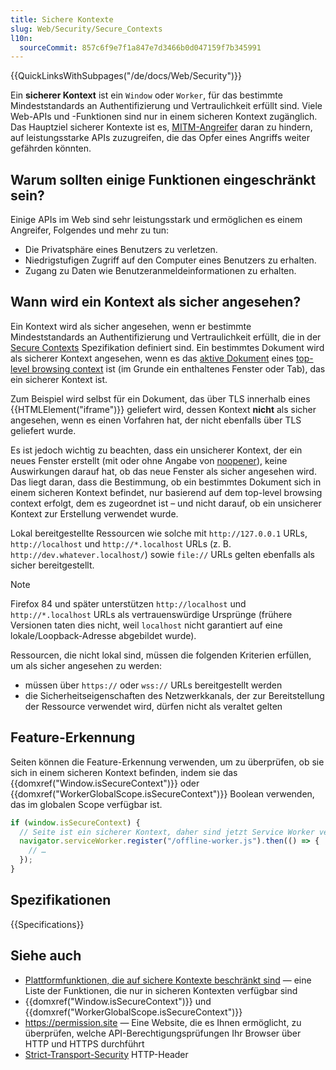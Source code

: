 ```yaml
---
title: Sichere Kontexte
slug: Web/Security/Secure_Contexts
l10n:
  sourceCommit: 857c6f9e7f1a847e7d3466b0d047159f7b345991
---
```


{{QuickLinksWithSubpages("/de/docs/Web/Security")}}

Ein **sicherer Kontext** ist ein `Window` oder `Worker`, für das bestimmte Mindeststandards an Authentifizierung und Vertraulichkeit erfüllt sind. Viele Web-APIs und -Funktionen sind nur in einem sicheren Kontext zugänglich. Das Hauptziel sicherer Kontexte ist es, [MITM-Angreifer](https://en.wikipedia.org/wiki/Man-in-the-middle_attack) daran zu hindern, auf leistungsstarke APIs zuzugreifen, die das Opfer eines Angriffs weiter gefährden könnten.

## Warum sollten einige Funktionen eingeschränkt sein?

Einige APIs im Web sind sehr leistungsstark und ermöglichen es einem Angreifer, Folgendes und mehr zu tun:

- Die Privatsphäre eines Benutzers zu verletzen.
- Niedrigstufigen Zugriff auf den Computer eines Benutzers zu erhalten.
- Zugang zu Daten wie Benutzeranmeldeinformationen zu erhalten.

## Wann wird ein Kontext als sicher angesehen?

Ein Kontext wird als sicher angesehen, wenn er bestimmte Mindeststandards an Authentifizierung und Vertraulichkeit erfüllt, die in der [Secure Contexts](https://w3c.github.io/webappsec-secure-contexts/) Spezifikation definiert sind. Ein bestimmtes Dokument wird als sicherer Kontext angesehen, wenn es das [aktive Dokument](https://html.spec.whatwg.org/multipage/browsers.html#active-document) eines [top-level browsing context](https://html.spec.whatwg.org/multipage/browsers.html#top-level-browsing-context) ist (im Grunde ein enthaltenes Fenster oder Tab), das ein sicherer Kontext ist.

Zum Beispiel wird selbst für ein Dokument, das über TLS innerhalb eines {{HTMLElement("iframe")}} geliefert wird, dessen Kontext **nicht** als sicher angesehen, wenn es einen Vorfahren hat, der nicht ebenfalls über TLS geliefert wurde.

Es ist jedoch wichtig zu beachten, dass ein unsicherer Kontext, der ein neues Fenster erstellt (mit oder ohne Angabe von [noopener](/de/docs/Web/API/Window/open)), keine Auswirkungen darauf hat, ob das neue Fenster als sicher angesehen wird. Das liegt daran, dass die Bestimmung, ob ein bestimmtes Dokument sich in einem sicheren Kontext befindet, nur basierend auf dem top-level browsing context erfolgt, dem es zugeordnet ist – und nicht darauf, ob ein unsicherer Kontext zur Erstellung verwendet wurde.

Lokal bereitgestellte Ressourcen wie solche mit `http://127.0.0.1` URLs, `http://localhost` und `http://*.localhost` URLs (z. B. `http://dev.whatever.localhost/`) sowie `file://` URLs gelten ebenfalls als sicher bereitgestellt.

> [!NOTE]
> Firefox 84 und später unterstützen `http://localhost` und `http://*.localhost` URLs als vertrauenswürdige Ursprünge (frühere Versionen taten dies nicht, weil `localhost` nicht garantiert auf eine lokale/Loopback-Adresse abgebildet wurde).

Ressourcen, die nicht lokal sind, müssen die folgenden Kriterien erfüllen, um als sicher angesehen zu werden:

- müssen über `https://` oder `wss://` URLs bereitgestellt werden
- die Sicherheitseigenschaften des Netzwerkkanals, der zur Bereitstellung der Ressource verwendet wird, dürfen nicht als veraltet gelten

## Feature-Erkennung

Seiten können die Feature-Erkennung verwenden, um zu überprüfen, ob sie sich in einem sicheren Kontext befinden, indem sie das {{domxref("Window.isSecureContext")}} oder {{domxref("WorkerGlobalScope.isSecureContext")}} Boolean verwenden, das im globalen Scope verfügbar ist.

```js
if (window.isSecureContext) {
  // Seite ist ein sicherer Kontext, daher sind jetzt Service Worker verfügbar
  navigator.serviceWorker.register("/offline-worker.js").then(() => {
    // …
  });
}
```

## Spezifikationen

{{Specifications}}

## Siehe auch

- [Plattformfunktionen, die auf sichere Kontexte beschränkt sind](/de/docs/Web/Security/Secure_Contexts/features_restricted_to_secure_contexts) — eine Liste der Funktionen, die nur in sicheren Kontexten verfügbar sind
- {{domxref("Window.isSecureContext")}} und {{domxref("WorkerGlobalScope.isSecureContext")}}
- <https://permission.site> — Eine Website, die es Ihnen ermöglicht, zu überprüfen, welche API-Berechtigungsprüfungen Ihr Browser über HTTP und HTTPS durchführt
- [Strict-Transport-Security](/de/docs/Web/HTTP/Headers/Strict-Transport-Security) HTTP-Header
